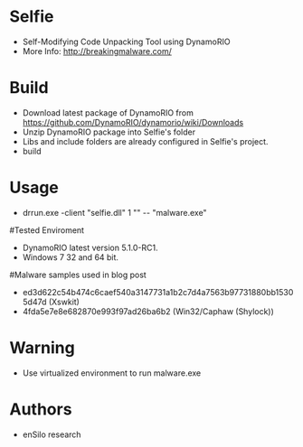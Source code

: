 # Selfie
* Self-Modifying Code Unpacking Tool using DynamoRIO
* More Info: http://breakingmalware.com/

# Build
* Download latest package of DynamoRIO from https://github.com/DynamoRIO/dynamorio/wiki/Downloads
* Unzip DynamoRIO package into Selfie's folder
* Libs and include folders are already configured in Selfie's project.
* build

# Usage
* drrun.exe -client "selfie.dll" 1 "" -- "malware.exe"

#Tested Enviroment
* DynamoRIO latest version 5.1.0-RC1.
* Windows 7 32 and 64 bit.

#Malware samples used in blog post
* ed3d622c54b474c6caef540a3147731a1b2c7d4a7563b97731880bb15305d47d (Xswkit)
* 4fda5e7e8e682870e993f97ad26ba6b2 (Win32/Caphaw (Shylock))

# Warning
* Use virtualized environment to run malware.exe

# Authors
* enSilo research
